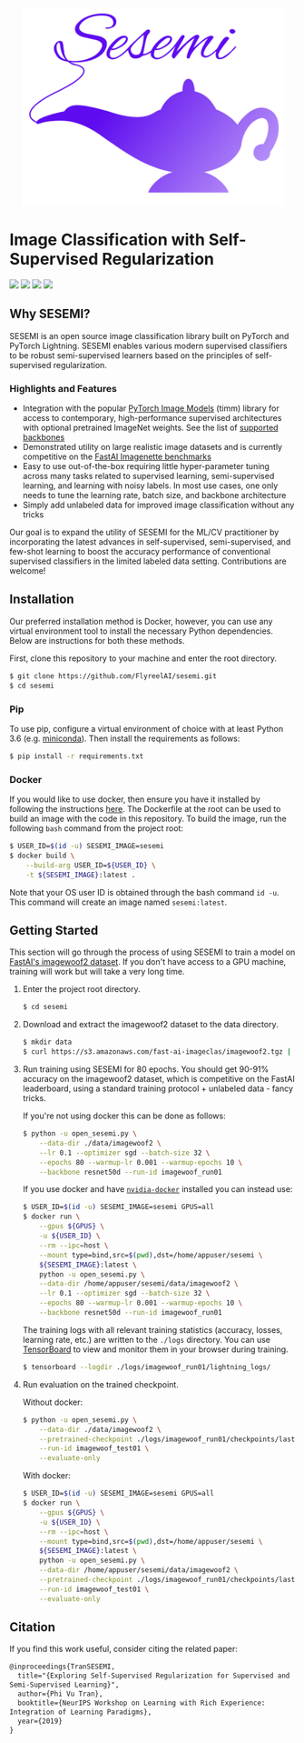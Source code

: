 <p><p align="center"><img height="350px" src="assets/sesemi-banner.png" /></p></p>

# Image Classification with Self-Supervised Regularization
<span><img src="https://img.shields.io/badge/license-Apache-blue" /> <img src="https://img.shields.io/badge/python->=3.6-green" /> <img src="https://img.shields.io/badge/pytorch->=1.6.0-light" /> <img src="https://img.shields.io/badge/%20-contributions--welcome-5429E6" /></span>

## Why SESEMI?
SESEMI is an open source image classification library built on PyTorch and PyTorch Lightning. SESEMI enables various modern supervised classifiers to be robust semi-supervised learners based on the principles of self-supervised regularization.

### Highlights and Features

* Integration with the popular [PyTorch Image Models](https://github.com/rwightman/pytorch-image-models) (timm) library for access to contemporary, high-performance supervised architectures with optional pretrained ImageNet weights. See the list of [supported backbones](https://github.com/FlyreelAI/sesemi/blob/master/models/sesemi.py)
* Demonstrated utility on large realistic image datasets and is currently competitive on the [FastAI Imagenette benchmarks](https://github.com/fastai/imagenette)
* Easy to use out-of-the-box requiring little hyper-parameter tuning across many tasks related to supervised learning, semi-supervised learning, and learning with noisy labels. In most use cases, one only needs to tune the learning rate, batch size, and backbone architecture
* Simply add unlabeled data for improved image classification without any tricks

Our goal is to expand the utility of SESEMI for the ML/CV practitioner by incorporating the latest advances in self-supervised, semi-supervised, and few-shot learning to boost the accuracy performance of conventional supervised classifiers in the limited labeled data setting. Contributions are welcome!

## Installation
Our preferred installation method is Docker, however, you can use any virtual environment tool to install the necessary Python dependencies. Below are instructions for both these methods.

First, clone this repository to your machine and enter the root directory.

```bash
$ git clone https://github.com/FlyreelAI/sesemi.git
$ cd sesemi
```

### Pip

To use pip, configure a virtual environment of choice with at least Python 3.6 (e.g. [miniconda](https://docs.conda.io/en/latest/miniconda.html)). Then install the requirements as follows:

```bash
$ pip install -r requirements.txt
```

### Docker

If you would like to use docker, then ensure you have it installed by following the instructions [here](https://docs.docker.com/get-docker/). The Dockerfile at the root can be used to build an image with the 
code in this repository. To build the image, run the following `bash` command from the project root:

```bash
$ USER_ID=$(id -u) SESEMI_IMAGE=sesemi
$ docker build \
    --build-arg USER_ID=${USER_ID} \
    -t ${SESEMI_IMAGE}:latest .
```

Note that your OS user ID is obtained through the bash command `id -u`. This command will create an image named
`sesemi:latest`.

## Getting Started

This section will go through the process of using SESEMI to train a model on [FastAI's imagewoof2 dataset](https://github.com/fastai/imagenette#imagewoof). If you don't have access to a GPU machine, 
training will work but will take a very long time.

1. Enter the project root directory.

    ```bash
    $ cd sesemi
    ```

2. Download and extract the imagewoof2 dataset to the data directory.

    ```bash
    $ mkdir data
    $ curl https://s3.amazonaws.com/fast-ai-imageclas/imagewoof2.tgz | tar -xzv -C ./data
    ```

3. Run training using SESEMI for 80 epochs. You should get 90-91% accuracy on the imagewoof2 dataset, which is competitive on the FastAI leaderboard, using a standard training protocol + unlabeled data - fancy tricks.

    If you're not using docker this can be done as follows:

    ```bash
    $ python -u open_sesemi.py \
        --data-dir ./data/imagewoof2 \
        --lr 0.1 --optimizer sgd --batch-size 32 \
        --epochs 80 --warmup-lr 0.001 --warmup-epochs 10 \
        --backbone resnet50d --run-id imagewoof_run01
    ```

    If you use docker and have [`nvidia-docker`](https://github.com/NVIDIA/nvidia-docker) installed you can instead use:

    ```bash
    $ USER_ID=$(id -u) SESEMI_IMAGE=sesemi GPUS=all
    $ docker run \
        --gpus ${GPUS} \
        -u ${USER_ID} \
        --rm --ipc=host \
        --mount type=bind,src=$(pwd),dst=/home/appuser/sesemi \
        ${SESEMI_IMAGE}:latest \
        python -u open_sesemi.py \
        --data-dir /home/appuser/sesemi/data/imagewoof2 \
        --lr 0.1 --optimizer sgd --batch-size 32 \
        --epochs 80 --warmup-lr 0.001 --warmup-epochs 10 \
        --backbone resnet50d --run-id imagewoof_run01
    ```

    The training logs with all relevant training statistics (accuracy, losses, learning rate, etc.) are written to the `./logs` directory. You can use [TensorBoard](https://www.tensorflow.org/tensorboard) to view and monitor them in your browser during training.
    
    ```bash
    $ tensorboard --logdir ./logs/imagewoof_run01/lightning_logs/
    ```
    
3. Run evaluation on the trained checkpoint.

    Without docker:

    ```bash
    $ python -u open_sesemi.py \
        --data-dir ./data/imagewoof2 \
        --pretrained-checkpoint ./logs/imagewoof_run01/checkpoints/last.ckpt \
        --run-id imagewoof_test01 \
        --evaluate-only
    ```

    With docker:

    ```bash
    $ USER_ID=$(id -u) SESEMI_IMAGE=sesemi GPUS=all
    $ docker run \
        --gpus ${GPUS} \
        -u ${USER_ID} \
        --rm --ipc=host \
        --mount type=bind,src=$(pwd),dst=/home/appuser/sesemi \
        ${SESEMI_IMAGE}:latest \
        python -u open_sesemi.py \
        --data-dir /home/appuser/sesemi/data/imagewoof2 \
        --pretrained-checkpoint ./logs/imagewoof_run01/checkpoints/last.ckpt \
        --run-id imagewoof_test01 \
        --evaluate-only
    ```

## Citation
If you find this work useful, consider citing the related paper:

```
@inproceedings{TranSESEMI,
  title="{Exploring Self-Supervised Regularization for Supervised and Semi-Supervised Learning}",
  author={Phi Vu Tran},
  booktitle={NeurIPS Workshop on Learning with Rich Experience: Integration of Learning Paradigms},
  year={2019}
}
```

